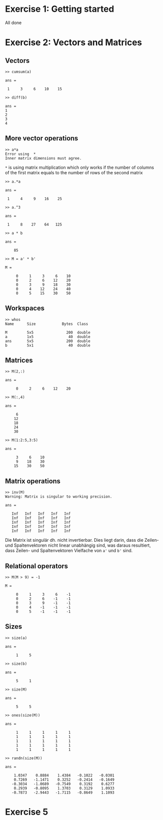 # Exercise 1: Getting started
All done

# Exercise 2: Vectors and Matrices

## Vectors


    >> cumsum(a)

    ans =

     1     3     6    10    15

    >> diff(b)
    
    ans =
    1
    2
    3
    4
  
## More vector operations

    >> a*a
    Error using  * 
    Inner matrix dimensions must agree.
         
`*` is using matrix multiplication which only works if the number of columns of the first matrix equals to the number of rows of the second matrix

    >> a.*a

    ans =

     1     4     9    16    25

    >> a.^3

    ans =

     1     8    27    64   125
     
    >> a * b

    ans =

        85
        
    >> M = a' * b'

    M =

         0     1     3     6    10
         0     2     6    12    20
         0     3     9    18    30
         0     4    12    24    40
         0     5    15    30    50
         
## Workspaces

    >> whos
    Name      Size            Bytes  Class

    M         5x5               200  double              
    a         1x5                40  double              
    ans       5x5               200  double              
    b         5x1                40  double  
    
## Matrices

    >> M(2,:)

    ans =

         0     2     6    12    20

    >> M(:,4)

    ans =

         6
        12
        18
        24
        30

    >> M(1:2:5,3:5)

    ans =

         3     6    10
         9    18    30
        15    30    50


## Matrix operations
   
    >> inv(M)
    Warning: Matrix is singular to working precision. 

    ans =

       Inf   Inf   Inf   Inf   Inf
       Inf   Inf   Inf   Inf   Inf
       Inf   Inf   Inf   Inf   Inf
       Inf   Inf   Inf   Inf   Inf
       Inf   Inf   Inf   Inf   Inf
       
Die Matrix ist singulär dh. nicht invertierbar. Dies liegt darin, dass die Zeilen- und Spaltenvektoren nicht linear unabhängig sind, was daraus resultiert, dass Zeilen- und Spaltenvektoren Vielfache von `a'` und `b'` sind.
 
## Relational operators
 
    >> M(M > 9) = -1

    M =

         0     1     3     6    -1
         0     2     6    -1    -1
         0     3     9    -1    -1
         0     4    -1    -1    -1
         0     5    -1    -1    -1
         
## Sizes

    >> size(a)

    ans =

         1     5

    >> size(b)

    ans =

         5     1

    >> size(M)

    ans =

         5     5

    >> ones(size(M))

    ans =

         1     1     1     1     1
         1     1     1     1     1
         1     1     1     1     1
         1     1     1     1     1
         1     1     1     1     1
     
    >> randn(size(M))

    ans =

        1.0347    0.8884    1.4384   -0.1022   -0.0301
        0.7269   -1.1471    0.3252   -0.2414   -0.1649
       -0.3034   -1.0689   -0.7549    0.3192    0.6277
        0.2939   -0.8095    1.3703    0.3129    1.0933
       -0.7873   -2.9443   -1.7115   -0.8649    1.1093
       
# Exercise 5

